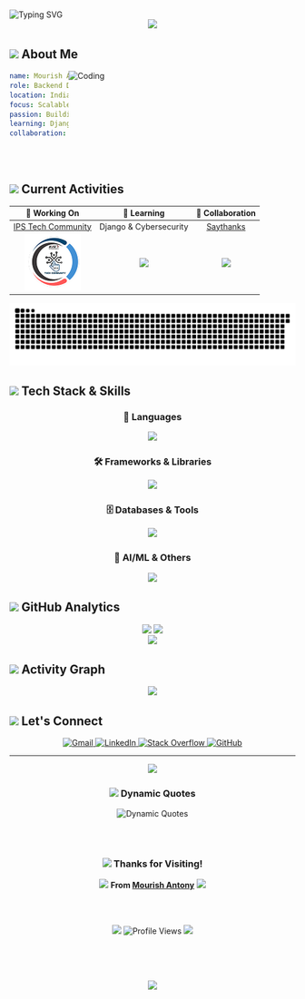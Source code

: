 # <div align="center">
  <img src="https://readme-typing-svg.herokuapp.com?font=Fira+Code&size=32&duration=2800&pause=2000&color=A9FEF7&center=true&vCenter=true&width=940&lines=Hi+%F0%9F%91%8B%2C+I'm+Mourish+Antony;Passionate+Backend+Developer;Building+Scalable+Architectures;Welcome+to+my+Digital+Space!" alt="Typing SVG" />
</div>

<div align="center">
  <img src="https://user-images.githubusercontent.com/74038190/212284100-561aa473-3905-4a80-b561-0d28506553ee.gif" width="900">
</div>

## <img src="https://user-images.githubusercontent.com/74038190/212284087-bbe7e430-757e-4901-90bf-4cd2ce3e1852.gif" width="30"> About Me

<img align="right" alt="Coding" width="400" src="https://user-images.githubusercontent.com/74038190/229223263-cf2e4b07-2615-4f87-9c38-e37600f8381a.gif">

```yaml
name: Mourish Antony
role: Backend Developer
location: India 🇮🇳
focus: Scalable Backend Architectures
passion: Building robust systems
learning: Django & Cybersecurity
collaboration: Open Source Projects
```

<br><br>

## <img src="https://user-images.githubusercontent.com/74038190/212284158-e840e285-664b-44d7-b79b-e264b5e54825.gif" width="30"> Current Activities

<div align="center">

| 🔭 **Working On** | 🌱 **Learning** | 👯 **Collaboration** |
|:---:|:---:|:---:|
| [IPS Tech Community](https://ips-community.netlify.app/) | Django & Cybersecurity | [Saythanks](https://github.com/BlitzKraft/saythanks.io) |
| <img src="IPS.png" width="100"> | <img src="https://user-images.githubusercontent.com/74038190/212257472-08e52665-c503-4bd9-aa20-f5a4dae769b5.gif" width="100"> | <img src="https://user-images.githubusercontent.com/74038190/212257465-7ce8d493-cac5-494e-982a-5a9deb852c4b.gif" width="100"> |

</div>

<div aligh="center">
<img src="snake.svg" alt="Snake animation" />
</div>

## <img src="https://user-images.githubusercontent.com/74038190/212284115-f47cd8ff-2ffb-4b04-b5bf-4d1c14c0247f.gif" width="30"> Tech Stack & Skills

<div align="center">

### 🚀 Languages
<img src="https://skillicons.dev/icons?i=python,java,cpp,c,js,html,css" />

### 🛠️ Frameworks & Libraries  
<img src="https://skillicons.dev/icons?i=django,flask,react,bootstrap,nodejs" />

### 🗄️ Databases & Tools
<img src="https://skillicons.dev/icons?i=mysql,mongodb,docker,git" />

### 🧠 AI/ML & Others
<img src="https://skillicons.dev/icons?i=tensorflow,pytorch,opencv,photoshop" />

</div>

## <img src="https://user-images.githubusercontent.com/74038190/212284136-03988914-d899-44b4-b1d9-4eeccf656e44.gif" width="30"> GitHub Analytics

<div align="center">
  <img width="49%" src="https://github-readme-stats.vercel.app/api?username=mourishantony&show_icons=true&theme=radical&hide_border=true&count_private=true" />
  <img width="49%" src="https://github-readme-stats.vercel.app/api/top-langs/?username=mourishantony&layout=compact&theme=radical&hide_border=true" />
</div>

<div align="center">
  <img src="https://github-readme-streak-stats.herokuapp.com/?user=mourishantony&theme=radical&hide_border=true" width="70%" />
</div>

## <img src="https://user-images.githubusercontent.com/74038190/212284145-bf2c01a8-c448-4f1a-b911-99c676e5e62a.gif" width="30"> Activity Graph

<div align="center">
  <img src="https://github-readme-activity-graph.vercel.app/graph?username=mourishantony&bg_color=0d1117&color=e4e2e2&line=f85d7f&point=ffffff&area=true&hide_border=true" width="100%"/>
</div>

## <img src="https://user-images.githubusercontent.com/74038190/212284152-8cff5d75-8e95-4f5d-8fb9-8b4b02eefe5b.gif" width="30"> Let's Connect

<div align="center">
  
  <a href="mailto:mourishantonyc@gmail.com">
    <img src="https://img.shields.io/badge/Gmail-D14836?style=for-the-badge&logo=gmail&logoColor=white" alt="Gmail" />
  </a>
  
  <a href="https://linkedin.com/in/mourish-antony-c-6b51b0301">
    <img src="https://img.shields.io/badge/LinkedIn-0077B5?style=for-the-badge&logo=linkedin&logoColor=white" alt="LinkedIn" />
  </a>
  
  <a href="https://stackoverflow.com/users/29658133">
    <img src="https://img.shields.io/badge/Stack_Overflow-FE7A16?style=for-the-badge&logo=stack-overflow&logoColor=white" alt="Stack Overflow" />
  </a>
  
  <a href="https://github.com/mourishantony">
    <img src="https://img.shields.io/badge/GitHub-100000?style=for-the-badge&logo=github&logoColor=white" alt="GitHub" />
  </a>

</div>

---

<div align="center">
  <img src="https://user-images.githubusercontent.com/74038190/212284094-e50ceae2-de86-4dd4-9452-7faf3ae5e38e.gif" width="100">
  
  ### <img src="https://user-images.githubusercontent.com/74038190/212284158-e840e285-664b-44d7-b79b-e264b5e54825.gif" width="30"> Dynamic Quotes
  
  <img src="https://readme-typing-svg.herokuapp.com?font=Fira+Code&size=22&duration=3000&pause=1000&color=A9FEF7&center=true&vCenter=true&width=900&lines=Code+is+like+humor.+When+you+have+to+explain+it%2C+it's+bad.+-+Cory+House;First%2C+solve+the+problem.+Then%2C+write+the+code.+-+John+Johnson;Any+fool+can+write+code+that+a+computer+can+understand.+-+Martin+Fowler;The+best+way+to+get+a+project+done+faster+is+to+start+sooner.+-+Jim+Highsmith;Code+never+lies%2C+comments+sometimes+do.+-+Ron+Jeffries;Programs+must+be+written+for+people+to+read.+-+Harold+Abelson;The+only+way+to+go+fast%2C+is+to+go+well.+-+Robert+C.+Martin;Simplicity+is+the+soul+of+efficiency.+-+Austin+Freeman;Clean+code+always+looks+like+it+was+written+by+someone+who+cares.+-+Robert+C.+Martin;Talk+is+cheap.+Show+me+the+code.+-+Linus+Torvalds" alt="Dynamic Quotes" />
  
  <br><br>
  
  ### <img src="https://user-images.githubusercontent.com/74038190/216122041-518ac897-8d92-4c6b-9b3f-ca01dcaf38ee.png" width="30"> Thanks for Visiting!
  
  <img src="https://user-images.githubusercontent.com/74038190/212284158-e840e285-664b-44d7-b79b-e264b5e54825.gif" width="25"> **From [Mourish Antony](https://github.com/mourishantony)** <img src="https://user-images.githubusercontent.com/74038190/212284158-e840e285-664b-44d7-b79b-e264b5e54825.gif" width="25">
  
  <br><br>
  
  <!-- Animated Profile Views Counter -->
  <div>
    <img src="https://user-images.githubusercontent.com/74038190/212284087-bbe7e430-757e-4901-90bf-4cd2ce3e1852.gif" width="20">
    <img src="https://komarev.com/ghpvc/?username=mourishantony&label=Profile%20Views&color=ff6b6b&style=for-the-badge&labelColor=1a1a1a" alt="Profile Views" />
    <img src="https://user-images.githubusercontent.com/74038190/212284087-bbe7e430-757e-4901-90bf-4cd2ce3e1852.gif" width="20">
  </div>
  
  <br>
  
  
  <br><br>
</div>

<div align="center">
  <img src="https://user-images.githubusercontent.com/74038190/212284100-561aa473-3905-4a80-b561-0d28506553ee.gif" width="900">
</div>
